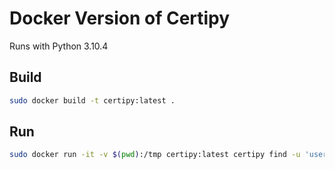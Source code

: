 ﻿# Docker Version of Certipy

Runs with Python 3.10.4

## Build

```bash
sudo docker build -t certipy:latest .
```

## Run

```bash
sudo docker run -it -v $(pwd):/tmp certipy:latest certipy find -u 'user' -p 'password' -dc-ip 10.10.208.229 -output /tmp/docker 
```